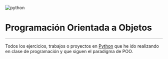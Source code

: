![python][1]
# Programación Orientada a Objetos

----------


Todos los ejercicios, trabajos o proyectos en [Python][2] que he ido realizando en clase de programación y que siguen el paradigma de POO.


  [1]: https://upload.wikimedia.org/wikipedia/commons/thumb/c/c3/Python-logo-notext.svg/200px-Python-logo-notext.svg.png
  [2]: https://www.python.org/
